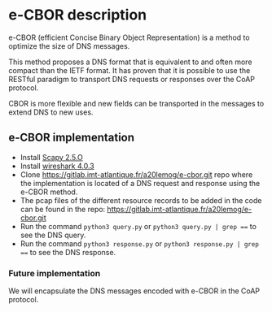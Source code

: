 # e-CBOR description

e-CBOR (efficient Concise Binary Object Representation) is a method to optimize the size of DNS messages.

This method proposes a DNS format that is equivalent to and often more compact than the IETF format. It has proven that it is possible to use the RESTful paradigm to transport DNS requests or responses over the CoAP protocol.

CBOR is more flexible and new fields can be transported in the messages to extend DNS to new uses.


## e-CBOR implementation

- Install [Scapy 2.5.O](https://scapy.readthedocs.io/en/latest/installation.html)
- Install [wireshark 4.0.3](https://www.wireshark.org/download.html)
- Clone https://gitlab.imt-atlantique.fr/a20lemog/e-cbor.git repo where the implementation is located
  of a DNS request and response using the e-CBOR method.
- The pcap files of the different resource records to be added in the code can be found in the repo:
  https://gitlab.imt-atlantique.fr/a20lemog/e-cbor.git
- Run the command `python3 query.py` or `python3 query.py | grep ==` to see the DNS query. 
- Run the command `python3 response.py` or `python3 response.py | grep ==` to see the DNS response.  


### Future implementation
We will encapsulate the DNS messages encoded with e-CBOR in the CoAP protocol. 
